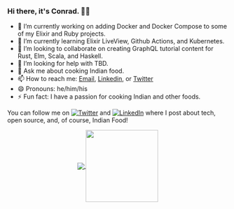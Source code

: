 ### Hi there, it's Conrad. 👋🏾

- 🔭 I’m currently working on adding Docker and Docker Compose to some of my Elixir and Ruby projects.
- 🌱 I’m currently learning Elixir LiveView, Github Actions, and Kubernetes.
- 👯 I’m looking to collaborate on creating GraphQL tutorial content for Rust, Elm, Scala, and Haskell.
- 🤔 I’m looking for help with TBD.
- 💬 Ask me about cooking Indian food. 
- 📫 How to reach me: [Email](mailto:conradwt@gmail.com), [Linkedin](https://www.linkedin.com/in/conradwt), or [Twitter](https://www.twitter.com/conradwt)
- 😄 Pronouns: he/him/his
- ⚡ Fun fact: I have a passion for cooking Indian and other foods.

<!-- Actual text -->

You can follow me on [![Twitter][1.2]][1] and [![LinkedIn][2.2]][2] where I post about tech, open source, and, of course, Indian Food!

<!-- Icons -->

[1.2]: http://i.imgur.com/wWzX9uB.png (twitter icon without padding)
[2.2]: https://raw.githubusercontent.com/MartinHeinz/MartinHeinz/master/linkedin-3-16.png (LinkedIn icon without padding)

<!-- Links to your social media accounts -->

[1]: https://www.twitter.com/conradwt
[2]: https://www.linkedin.com/in/conradwt

<!-- Languages Used and Github stats -->

<p align="center">
  <a href="https://github.com/conradwt?tab=repositories">
    <img 
      align="center" 
      src="https://github-readme-stats.vercel.app/api/top-langs/?username=conradwt&layout=compact&hide=Javascript,CSS" 
    >
  </a>
  <a href="https://github.com/conradwt?tab=repositories">
    <img
      align="center"
      height="165"
      src="https://github-readme-stats.vercel.app/api?username=conradwt&count_private=true&show_icons=true&custom_title=Github%20Status&hide=issues"
    >
  </a>
</p>
